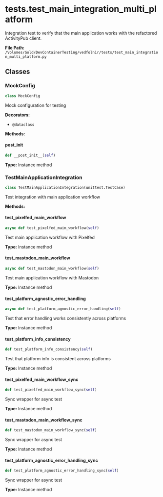 # tests.test_main_integration_multi_platform

Integration test to verify that the main application works with the refactored ActivityPub client.

**File Path:** `/Volumes/Gold/DevContainerTesting/vedfolnir/tests/test_main_integration_multi_platform.py`

## Classes

### MockConfig

```python
class MockConfig
```

Mock configuration for testing

**Decorators:**
- `@dataclass`

**Methods:**

#### __post_init__

```python
def __post_init__(self)
```

**Type:** Instance method

### TestMainApplicationIntegration

```python
class TestMainApplicationIntegration(unittest.TestCase)
```

Test integration with main application workflow

**Methods:**

#### test_pixelfed_main_workflow

```python
async def test_pixelfed_main_workflow(self)
```

Test main application workflow with Pixelfed

**Type:** Instance method

#### test_mastodon_main_workflow

```python
async def test_mastodon_main_workflow(self)
```

Test main application workflow with Mastodon

**Type:** Instance method

#### test_platform_agnostic_error_handling

```python
async def test_platform_agnostic_error_handling(self)
```

Test that error handling works consistently across platforms

**Type:** Instance method

#### test_platform_info_consistency

```python
def test_platform_info_consistency(self)
```

Test that platform info is consistent across platforms

**Type:** Instance method

#### test_pixelfed_main_workflow_sync

```python
def test_pixelfed_main_workflow_sync(self)
```

Sync wrapper for async test

**Type:** Instance method

#### test_mastodon_main_workflow_sync

```python
def test_mastodon_main_workflow_sync(self)
```

Sync wrapper for async test

**Type:** Instance method

#### test_platform_agnostic_error_handling_sync

```python
def test_platform_agnostic_error_handling_sync(self)
```

Sync wrapper for async test

**Type:** Instance method

